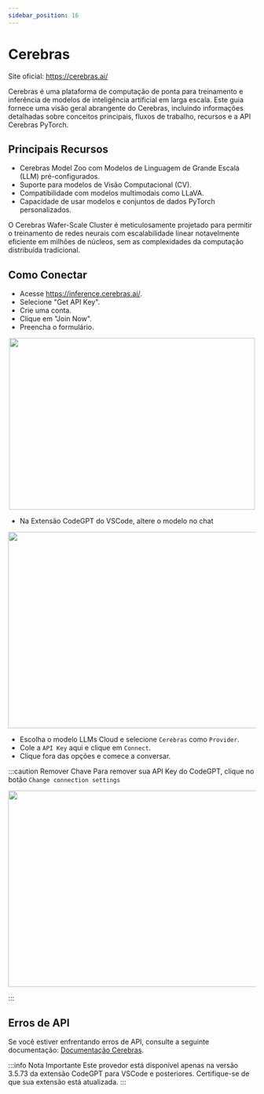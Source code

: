 ```yaml
---
sidebar_position: 16
---
```


# Cerebras
Site oficial: https://cerebras.ai/

Cerebras é uma plataforma de computação de ponta para treinamento e inferência de modelos de inteligência artificial em larga escala. Este guia fornece uma visão geral abrangente do Cerebras, incluindo informações detalhadas sobre conceitos principais, fluxos de trabalho, recursos e a API Cerebras PyTorch.

## Principais Recursos
- Cerebras Model Zoo com Modelos de Linguagem de Grande Escala (LLM) pré-configurados.
- Suporte para modelos de Visão Computacional (CV).
- Compatibilidade com modelos multimodais como LLaVA.
- Capacidade de usar modelos e conjuntos de dados PyTorch personalizados.

O Cerebras Wafer-Scale Cluster é meticulosamente projetado para permitir o treinamento de redes neurais com escalabilidade linear notavelmente eficiente em milhões de núcleos, sem as complexidades da computação distribuída tradicional.

## Como Conectar
- Acesse https://inference.cerebras.ai/.
- Selecione "Get API Key".
- Crie uma conta.
- Clique em "Join Now".
- Preencha o formulário.

<p align="center">
      <img width="500" height="350" src="https://github.com/user-attachments/assets/78cb13e7-eb4f-4883-ae70-cee010c3d5a0" />
</p>
  
- Na Extensão CodeGPT do VSCode, altere o modelo no chat

<p align="center"><img width="550" height="400" src="https://github.com/user-attachments/assets/9589828c-c794-4d67-b806-9eff0adf3798"/></p>

- Escolha o modelo LLMs Cloud e selecione `Cerebras` como `Provider`.
- Cole a `API Key` aqui e clique em `Connect`.
- Clique fora das opções e comece a conversar.

:::caution Remover Chave
Para remover sua API Key do CodeGPT, clique no botão `Change connection settings`
 <p align="center"><img width="550" height="400" src="https://github.com/user-attachments/assets/b7189968-c88a-4891-82b7-3cbc59a46b25"/></p>
:::

## Erros de API
Se você estiver enfrentando erros de API, consulte a seguinte documentação: [Documentação Cerebras](https://docs.cerebras.ai/).

:::info Nota Importante
Este provedor está disponível apenas na versão 3.5.73 da extensão CodeGPT para VSCode e posteriores. Certifique-se de que sua extensão está atualizada.
:::